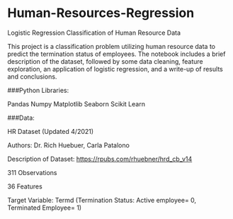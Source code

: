 # Human-Resources-Regression
 Logistic Regression Classification of Human Resource Data

This project is a classification problem utilizing human resource data to predict the termination
status of employees. The notebook includes a brief description of the dataset, followed by some
data cleaning, feature exploration, an application of logistic regression, and a write-up of
results and conclusions.

###Python Libraries:

Pandas
Numpy
Matplotlib
Seaborn
Scikit Learn

###Data:

HR Dataset (Updated 4/2021)

Authors: Dr. Rich Huebuer, Carla Patalono

Description of Dataset: https://rpubs.com/rhuebner/hrd_cb_v14

311 Observations

36 Features

Target Variable: Termd (Termination Status: Active employee= 0, Terminated Employee= 1)
